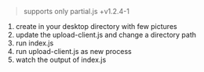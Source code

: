 > supports only partial.js +v1.2.4-1

1. create in your desktop directory with few pictures
2. update the upload-client.js and change a directory path
3. run index.js
4. run upload-client.js as new process
5. watch the output of index.js